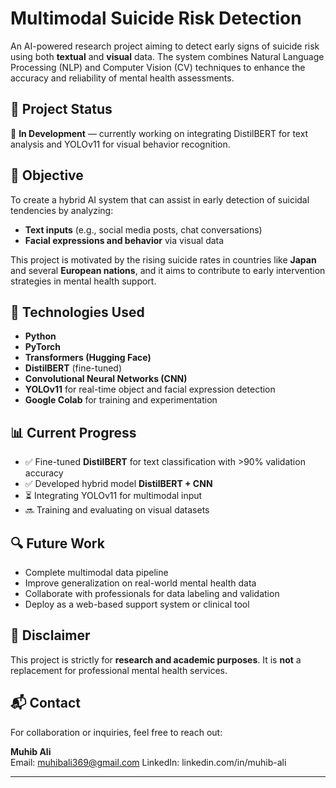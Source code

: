 # Multimodal Suicide Risk Detection

An AI-powered research project aiming to detect early signs of suicide risk using both **textual** and **visual** data. The system combines Natural Language Processing (NLP) and Computer Vision (CV) techniques to enhance the accuracy and reliability of mental health assessments.

## 🚀 Project Status

🔧 **In Development** — currently working on integrating DistilBERT for text analysis and YOLOv11 for visual behavior recognition.

## 🎯 Objective

To create a hybrid AI system that can assist in early detection of suicidal tendencies by analyzing:
- **Text inputs** (e.g., social media posts, chat conversations)
- **Facial expressions and behavior** via visual data

This project is motivated by the rising suicide rates in countries like **Japan** and several **European nations**, and it aims to contribute to early intervention strategies in mental health support.

## 🧠 Technologies Used

- **Python**  
- **PyTorch**  
- **Transformers (Hugging Face)**  
- **DistilBERT** (fine-tuned)  
- **Convolutional Neural Networks (CNN)**  
- **YOLOv11** for real-time object and facial expression detection  
- **Google Colab** for training and experimentation

## 📊 Current Progress

- ✅ Fine-tuned **DistilBERT** for text classification with >90% validation accuracy  
- ✅ Developed hybrid model **DistilBERT + CNN**  
- ⏳ Integrating YOLOv11 for multimodal input  
- 🔜 Training and evaluating on visual datasets

## 🔍 Future Work

- Complete multimodal data pipeline  
- Improve generalization on real-world mental health data  
- Collaborate with professionals for data labeling and validation  
- Deploy as a web-based support system or clinical tool

## 📌 Disclaimer

This project is strictly for **research and academic purposes**. It is **not** a replacement for professional mental health services.

## 📬 Contact

For collaboration or inquiries, feel free to reach out:

**Muhib Ali**  
Email: muhibali369@gmail.com
LinkedIn: linkedin.com/in/muhib-ali 


---

